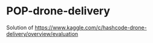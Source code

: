 # POP-drone-delivery
Solution of https://www.kaggle.com/c/hashcode-drone-delivery/overview/evaluation
